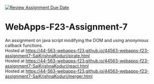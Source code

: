 [![Review Assignment Due Date](https://classroom.github.com/assets/deadline-readme-button-24ddc0f5d75046c5622901739e7c5dd533143b0c8e959d652212380cedb1ea36.svg)](https://classroom.github.com/a/Kv-XePEp)
# WebApps-F23-Assignment-7
An assignment on java script modifying the DOM and using anonymous callback functions.<br>
Hosted at https://44-563-webapps-f23.github.io/44563-webapps-f23-assignment7-SaiKrishnaKoduri/pirate.html<br>
Hosted at https://44-563-webapps-f23.github.io/44563-webapps-f23-assignment7-SaiKrishnaKoduri/react.html<br>
Hosted at https://44-563-webapps-f23.github.io/44563-webapps-f23-assignment7-SaiKrishnaKoduri/merger.html
